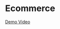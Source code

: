 # Ecommerce
[Demo Video](https://drive.google.com/file/d/1X1eG4h99hhDja-ArNZ3TNAWEM020OjiS/view?usp=sharing)
